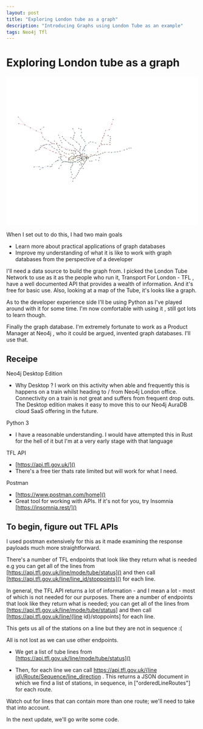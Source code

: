 ```yaml
---
layout: post
title: "Exploring London tube as a graph"
description: "Introducing Graphs using London Tube as an example"
tags: Neo4j Tfl
---
```


# Exploring London tube as a graph

![London Tube from graph database](/img/tflTube/tfl.png)

When I set out to do this, I had two main goals

- Learn more about practical applications of graph databases
- Improve my understanding of what it is like to work with graph databases from the perspective of a developer

I'll need a data source to build the graph from. I picked the London Tube Network to use as it as the people who run it, Transport For London - TFL , have a well documented API that provides a wealth of information. And it's free for basic use. Also, looking at a map of the Tube, it's looks like a graph.

As to the developer experience side I'll be using Python as I've played around with it for some time. I'm now comfortable with using it , still got lots to learn though.

Finally the graph database. I'm extremely fortunate to work as a Product Manager at Neo4j , who it could be argued, invented graph databases. I'll use that.

## Receipe

Neo4j Desktop Edition

- Why Desktop ? I work on this activity when able and frequently this is happens on a train whilst heading to / from Neo4j London office. Connectivity on a train is not great and suffers from frequent drop outs. The Desktop edition makes it easy to move this to our Neo4j AuraDB cloud SaaS offering in the future.

Python 3

- I have a reasonable understanding. I would have attempted this in Rust for the hell of it but I'm at a very early stage with that language

TFL API

- [https://api.tfl.gov.uk/]()
- There's a free tier thats rate limited but will work for what I need.

Postman

- [https://www.postman.com/home]()
- Great tool for working with APIs. If it's not for you, try Insomnia [https://insomnia.rest/]()

## To begin, figure out TFL APIs

I used postman extensively for this as it made examining the response payloads much more straightforward.

There's a number of TFL endpoints that look like they return what is needed e.g you can get all of the lines from [https://api.tfl.gov.uk/line/mode/tube/status]() and then call [https://api.tfl.gov.uk/line/line_id/stoppoints]() for each line.

In general, the TFL API returns a lot of information - and I mean a lot - most of which is not needed for our purposes. There are a number of endpoints that look like they return what is needed; you can get all of the lines from [https://api.tfl.gov.uk/line/mode/tube/status] and then call [https://api.tfl.gov.uk/line/{line id}/stoppoints] for each line.

This gets us all of the stations on a line but they are not in sequence :(

All is not lost as we can use other endpoints.

- We get a list of tube lines from [https://api.tfl.gov.uk/line/mode/tube/status]()

- Then, for each line we can call [https://api.tfl.gov.uk/{line id}/Route/Sequence/line_direction]() . This returns a JSON document in which we find a list of stations, in sequence, in ["orderedLineRoutes"] for each route.

Watch out for lines that can contain more than one route; we'll need to take that into account.

In the next update, we'll go write some code.
